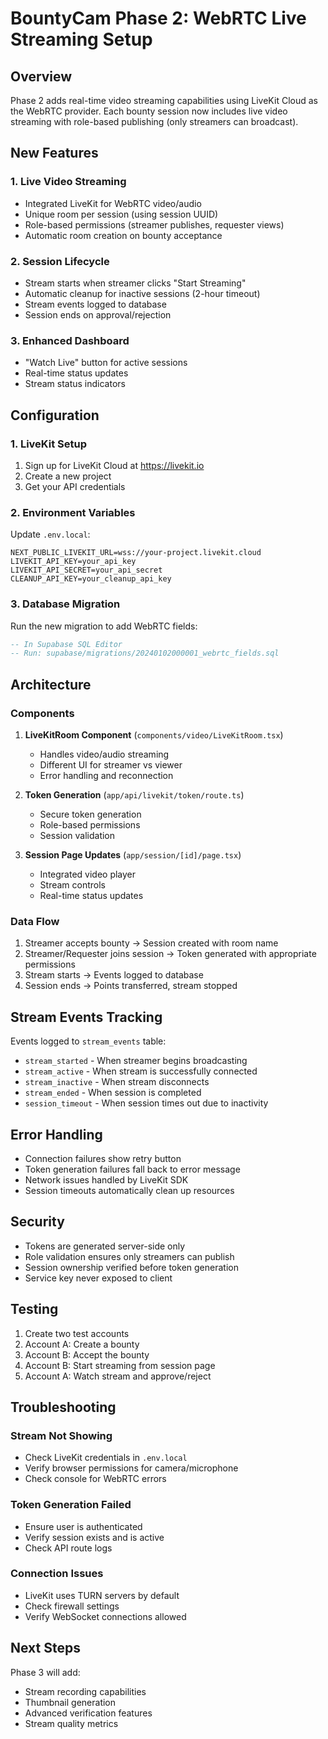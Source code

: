 # BountyCam Phase 2: WebRTC Live Streaming Setup

## Overview

Phase 2 adds real-time video streaming capabilities using LiveKit Cloud as the WebRTC provider. Each bounty session now includes live video streaming with role-based publishing (only streamers can broadcast).

## New Features

### 1. **Live Video Streaming**
- Integrated LiveKit for WebRTC video/audio
- Unique room per session (using session UUID)
- Role-based permissions (streamer publishes, requester views)
- Automatic room creation on bounty acceptance

### 2. **Session Lifecycle**
- Stream starts when streamer clicks "Start Streaming"
- Automatic cleanup for inactive sessions (2-hour timeout)
- Stream events logged to database
- Session ends on approval/rejection

### 3. **Enhanced Dashboard**
- "Watch Live" button for active sessions
- Real-time status updates
- Stream status indicators

## Configuration

### 1. **LiveKit Setup**

1. Sign up for LiveKit Cloud at https://livekit.io
2. Create a new project
3. Get your API credentials

### 2. **Environment Variables**

Update `.env.local`:
```env
NEXT_PUBLIC_LIVEKIT_URL=wss://your-project.livekit.cloud
LIVEKIT_API_KEY=your_api_key
LIVEKIT_API_SECRET=your_api_secret
CLEANUP_API_KEY=your_cleanup_api_key
```

### 3. **Database Migration**

Run the new migration to add WebRTC fields:
```sql
-- In Supabase SQL Editor
-- Run: supabase/migrations/20240102000001_webrtc_fields.sql
```

## Architecture

### Components

1. **LiveKitRoom Component** (`components/video/LiveKitRoom.tsx`)
   - Handles video/audio streaming
   - Different UI for streamer vs viewer
   - Error handling and reconnection

2. **Token Generation** (`app/api/livekit/token/route.ts`)
   - Secure token generation
   - Role-based permissions
   - Session validation

3. **Session Page Updates** (`app/session/[id]/page.tsx`)
   - Integrated video player
   - Stream controls
   - Real-time status updates

### Data Flow

1. Streamer accepts bounty → Session created with room name
2. Streamer/Requester joins session → Token generated with appropriate permissions
3. Stream starts → Events logged to database
4. Session ends → Points transferred, stream stopped

## Stream Events Tracking

Events logged to `stream_events` table:
- `stream_started` - When streamer begins broadcasting
- `stream_active` - When stream is successfully connected
- `stream_inactive` - When stream disconnects
- `stream_ended` - When session is completed
- `session_timeout` - When session times out due to inactivity

## Error Handling

- Connection failures show retry button
- Token generation failures fall back to error message
- Network issues handled by LiveKit SDK
- Session timeouts automatically clean up resources

## Security

- Tokens are generated server-side only
- Role validation ensures only streamers can publish
- Session ownership verified before token generation
- Service key never exposed to client

## Testing

1. Create two test accounts
2. Account A: Create a bounty
3. Account B: Accept the bounty
4. Account B: Start streaming from session page
5. Account A: Watch stream and approve/reject

## Troubleshooting

### Stream Not Showing
- Check LiveKit credentials in `.env.local`
- Verify browser permissions for camera/microphone
- Check console for WebRTC errors

### Token Generation Failed
- Ensure user is authenticated
- Verify session exists and is active
- Check API route logs

### Connection Issues
- LiveKit uses TURN servers by default
- Check firewall settings
- Verify WebSocket connections allowed

## Next Steps

Phase 3 will add:
- Stream recording capabilities
- Thumbnail generation
- Advanced verification features
- Stream quality metrics
